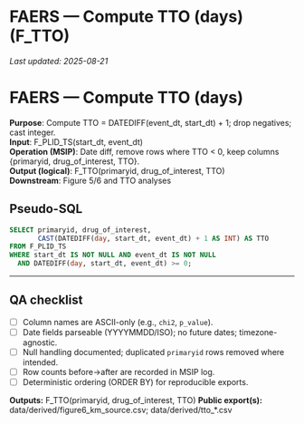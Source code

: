 # FAERS — Compute TTO (days) (F_TTO)

_Last updated: 2025-08-21_

# FAERS — Compute TTO (days)

**Purpose**: Compute TTO = DATEDIFF(event_dt, start_dt) + 1; drop negatives; cast integer.  
**Input**: F_PLID_TS(start_dt, event_dt)  
**Operation (MSIP)**: Date diff, remove rows where TTO < 0, keep columns {primaryid, drug_of_interest, TTO}.  
**Output (logical)**: F_TTO(primaryid, drug_of_interest, TTO)  
**Downstream**: Figure 5/6 and TTO analyses

## Pseudo-SQL
```sql
SELECT primaryid, drug_of_interest,
       CAST(DATEDIFF(day, start_dt, event_dt) + 1 AS INT) AS TTO
FROM F_PLID_TS
WHERE start_dt IS NOT NULL AND event_dt IS NOT NULL
  AND DATEDIFF(day, start_dt, event_dt) >= 0;

```

---
## QA checklist
- [ ] Column names are ASCII-only (e.g., `chi2`, `p_value`).
- [ ] Date fields parseable (YYYYMMDD/ISO); no future dates; timezone-agnostic.
- [ ] Null handling documented; duplicated `primaryid` rows removed where intended.
- [ ] Row counts before→after are recorded in MSIP log.
- [ ] Deterministic ordering (ORDER BY) for reproducible exports.

**Outputs:** F_TTO(primaryid, drug_of_interest, TTO)
**Public export(s):** data/derived/figure6_km_source.csv; data/derived/tto_*.csv

